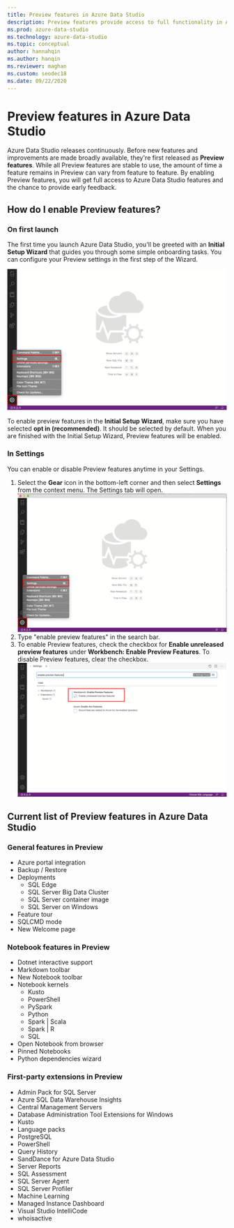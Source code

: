 ```yaml
---
title: Preview features in Azure Data Studio
description: Preview features provide access to full functionality in Azure Data Studio. Learn more about what they are and how to enable them, and explore a list of features currently in Preview.
ms.prod: azure-data-studio
ms.technology: azure-data-studio
ms.topic: conceptual
author: hannahqin
ms.author: hanqin
ms.reviewer: maghan
ms.custom: seodec18
ms.date: 09/22/2020
---
```


# Preview features in Azure Data Studio

Azure Data Studio releases continuously. Before new features and improvements are made broadly available, they're first released as **Preview features**. While all Preview features are stable to use, the amount of time a feature remains in Preview can vary from feature to feature. By enabling Preview features, you will get full access to Azure Data Studio features and the chance to provide early feedback.

## How do I enable Preview features?
### On first launch
The first time you launch Azure Data Studio, you'll be greeted with an **Initial Setup Wizard** that guides you through some simple onboarding tasks. You can configure your Preview settings in the first step of the Wizard.

![Preview step in Initial Setup Wizard](./media/getting-started/initial-setup-preview-features.png)

To enable preview features in the **Initial Setup Wizard**, make sure you have selected **opt in (recommended)**. It should be selected by default. When you are finished with the Initial Setup Wizard, Preview features will be enabled.

### In Settings
You can enable or disable Preview features anytime in your Settings.

1. Select the **Gear** icon in the bottom-left corner and then select **Settings** from the context menu. The Settings tab will open.
![Gear icon to access Settings in ADS](./media/settings/open-settings-menu.png)
2. Type "enable preview features" in the search bar.
3. To enable Preview features, check the checkbox for **Enable unreleased preview features** under **Workbench: Enable Preview Features**. To disable Preview features, clear the checkbox.
![Enable Preview features setting in ADS](./media/settings/preview-features-settings.png)

## Current list of Preview features in Azure Data Studio

### General features in Preview
* Azure portal integration
* Backup / Restore
* Deployments
    * SQL Edge
    * SQL Server Big Data Cluster
    * SQL Server container image
    * SQL Server on Windows
* Feature tour
* SQLCMD mode
* New Welcome page

### Notebook features in Preview
* Dotnet interactive support
* Markdown toolbar
* New Notebook toolbar
* Notebook kernels
    * Kusto
    * PowerShell
    * PySpark
    * Python
    * Spark | Scala
    * Spark | R
    * SQL
* Open Notebook from browser
* Pinned Notebooks
* Python dependencies wizard

### First-party extensions in Preview
* Admin Pack for SQL Server
* Azure SQL Data Warehouse Insights
* Central Management Servers
* Database Administration Tool Extensions for Windows
* Kusto
* Language packs
* PostgreSQL
* PowerShell
* Query History
* SandDance for Azure Data Studio
* Server Reports
* SQL Assessment
* SQL Server Agent
* SQL Server Profiler
* Machine Learning
* Managed Instance Dashboard
* Visual Studio IntelliCode
* whoisactive